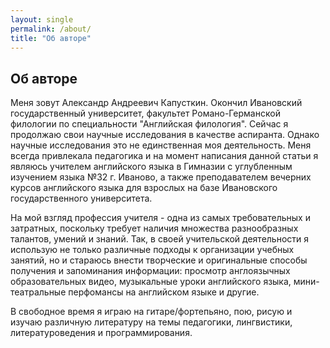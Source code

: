 ```yaml
---
layout: single
permalink: /about/
title: "Об авторе"
---
```

## Об авторе

Меня зовут Александр Андреевич Капусткин. Окончил Ивановский государственный университет, факультет Романо-Германской филологии по специальности "Английская филология". Сейчас я продолжаю свои научные исследования в качестве аспиранта. Однако научные исследования это не единственная моя деятельность. Меня всегда привлекала педагогика и на момент написания данной статьи я являюсь учителем английского языка в Гимназии с углубленным изучением языка №32 г. Иваново, а также преподавателем вечерних курсов английского языка для взрослых на базе Ивановского государственного университета.

На мой взгляд профессия учителя - одна из самых требовательных и затратных, поскольку требует наличия множества разнообразных талантов, умений и знаний. Так, в своей учительской деятельности я использую не только различные подходы к организации учебных занятий, но и стараюсь внести творческие и оригинальные способы получения и запоминания информации: просмотр англоязычных образовательных видео, музыкальные уроки английского языка, мини-театральные перфомансы на английском языке и другие.

В свободное время я играю на гитаре/фортепьяно, пою, рисую и изучаю различную литературу на темы педагогики, лингвистики, литературоведения и программирования.
